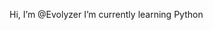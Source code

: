 Hi, I’m @Evolyzer
I’m currently learning Python


<!---
Evolyzer/Evolyzer is a ✨ special ✨ repository because its `README.md` (this file) appears on your GitHub profile.
You can click the Preview link to take a look at your changes.
--->

